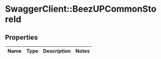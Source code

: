 # SwaggerClient::BeezUPCommonStoreId

## Properties
Name | Type | Description | Notes
------------ | ------------- | ------------- | -------------


